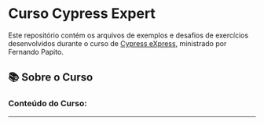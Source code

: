 # Curso Cypress Expert

Este repositório contém os arquivos de exemplos e desafios de exercícios desenvolvidos durante o curso de [Cypress eXpress](https://www.udemy.com/course/cypress-express/), ministrado por Fernando Papito.

## 📚 Sobre o Curso



### Conteúdo do Curso:


---